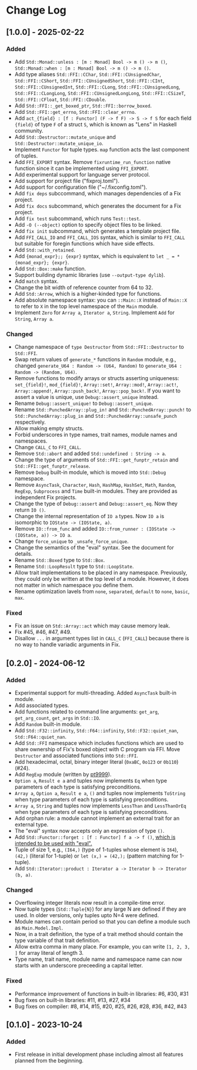 # Change Log

## [1.0.0] - 2025-02-22

### Added
- Add `Std::Monad::unless : [m : Monad] Bool -> m () -> m ()`, `Std::Monad::when : [m : Monad] Bool -> m () -> m ()`.
- Add type aliases `Std::FFI::CChar`, `Std::FFI::CUnsignedChar`, `Std::FFI::CShort`, `Std::FFI::CUnsignedShort`, `Std::FFI::CInt`, `Std::FFI::CUnsignedInt`, `Std::FFI::CLong`, `Std::FFI::CUnsignedLong`, `Std::FFI::CLongLong`, `Std::FFI::CUnsignedLongLong`, `Std::FFI::CSizeT`, `Std::FFI::CFloat`, `Std::FFI::CDouble`.
- Add `Std::FFI::_get_boxed_ptr`, `Std::FFI::borrow_boxed`.
- Add `Std::FFI::get_errno`, `Std::FFI::clear_errno`.
- Add `act_{field} : [f : Functor] (F -> f F) -> S -> f S` for each field `{field}` of type `F` of a struct `S`, which is known as "Lens" in Haskell community.
- Add `Std::Destructor::mutate_unique` and `Std::Destructor::mutate_unique_io`.
- Implement `Functor` for tuple types. `map` function acts the last component of tuples.
- Add `FFI_EXPORT` syntax. Remove `fixruntime_run_function` native function since it can be implemented using `FFI_EXPORT`.
- Add experimental support for language server protocol.
- Add support for project file ("fixproj.toml").
- Add support for configuration file ("~/.fixconfig.toml").
- Add `fix deps` subccommand, which manages dependencies of a Fix project.
- Add `fix docs` subcommand, which generates the document for a Fix project.
- Add `fix test` subcommand, which runs `Test::test`.
- Add `-O (--object)` option to specify object files to be linked.
- Add `fix init` subcommand, which generates a template project file.
- Add `FFI_CALL_IO` and `FFI_CALL_IOS` syntax, which is similar to `FFI_CALL` but suitable for foregin functions which have side effects.
- Add `Std::with_retained`.
- Add `{monad_expr};; {expr}` syntax, which is equivalent to `let _ = *{monad_expr}; {expr}`.
- Add `Std::Box::make` function.
- Support building dynamic libraries (use `--output-type dylib`).
- Add `match` syntax.
- Change the bit width of reference counter from 64 to 32.
- Add `Std::Arrow`, which is a higher-kinded type for functions.
- Add absolute namespace syntax: you can `::Main::X` instead of `Main::X` to refer to `X` in the top level namespace of the `Main` module.
- Implement `Zero` for `Array a`, `Iterator a`, `String`. Implement `Add` for `String`, `Array a`.

### Changed

- Change namespace of `type Destructor` from `Std::FFI::Destructor` to `Std::FFI`.
- Swap return values of `generate_*` functions in `Random` module, e.g., changed `generate_U64 : Random -> (U64, Random)` to `generate_U64 : Random -> (Random, U64)`.
- Remove functions to modify arrays or structs asserting uniqueness: `set_{field}!`, `mod_{field}!`, `Array::set!`, `Array::mod!`, `Array::act!`, `Array::append!`, `Array::push_back!`, `Array::pop_back!`. If you want to assert a value is unique, use `Debug::assert_unique` instead.
- Rename `Debug::assert_unique!` to `Debug::assert_unique`.
- Rename `Std::PunchedArray::plug_in!` and `Std::PunchedArray::punch!` to `Std::PunchedArray::plug_in` and `Std::PunchedArray::unsafe_punch` respectively.
- Allow making empty structs.
- Forbid underscores in type names, trait names, module names and namespaces.
- Change `CALL_C` to `FFI_CALL`.
- Remove `Std::abort` and added `Std::undefined : String -> a`.
- Change the type of arguments of `Std::FFI::get_funptr_retain` and `Std::FFI::get_funptr_release`.
- Remove `Debug` built-in module, which is moved into `Std::Debug` namespace.
- Remove `AsyncTask`, `Character`, `Hash`, `HashMap`, `HashSet`, `Math`, `Random`, `RegExp`, `Subprocess` and `Time` built-in modules. They are provided as independent Fix projects.
- Change the type of `Debug::assert` and `Debug::assert_eq`. Now they return `IO ()`.
- Change the internal representation of `IO a` types. Now `IO a` is isomorphic to `IOState -> (IOState, a)`.
- Remove `IO::from_func` and added `IO::from_runner : (IOState -> (IOState, a)) -> IO a`.
- Change `force_unique` to `_unsafe_force_unique`.
- Change the semantics of the "eval" syntax. See the document for details.
- Rename `Std::Boxed` type to `Std::Box`. 
- Rename `Std::LoopResult` type to `Std::LoopState`.
- Allow trait implementations to be placed in any namespace. Previously, they could only be written at the top level of a module. However, it does not matter in which namespace you define them.
- Rename optimization lavels from `none`, `separated`, `default` to `none`, `basic`, `max`.

### Fixed

- Fix an issue on `Std::Array::act` which may cause memory leak.
- Fix #45, #46, #47, #49.
- Disallow `...` in argument types list in `CALL_C` (`FFI_CALL`) because there is no way to handle variadic arguments in Fix.

## [0.2.0] - 2024-06-12

### Added
- Experimental support for multi-threading. Added `AsyncTask` built-in module.
- Add associated types.
- Add functions related to command line arguments: `get_arg`, `get_arg_count`, `get_args` in `Std::IO`.
- Add `Random` built-in module.
- Add `Std::F32::infinity`, `Std::F64::infinity`, `Std::F32::quiet_nan`, `Std::F64::quiet_nan`.
- Add `Std::FFI` namespace which includes functions which are used to share ownership of Fix's boxed object with C program via FFI. Move `Destructor` and associated functions into `Std::FFI`.
- Add hexadecimal, octal, binary integer literal (`0xaBC`, `0o123` or `0b110`) (#24).
- Add `RegExp` module (written by [pt9999](https://github.com/pt9999)).
- `Option a`, `Result e a` and tuples now implements `Eq` when type parameters of each type is satisfying preconditions.
- `Array a`, `Option a`, `Result e a`, `()` and tuples now implements `ToString` when type parameters of each type is satisfying preconditions.
- `Array a`, `String` and tuples now implements `LessThan` and `LessThanOrEq` when type parameters of each type is satisfying preconditions.
- Add orphan rule: a module cannot implement an external trait for an external type.
- The "eval" syntax now accepts only an expression of type `()`.
- Add `Std::Functor::forget : [f : Functor] f a -> f ()`, [which is intended to be used with "eval".](/Document.md#chaining-io-actions-by-eval-and-forget)
- Tuple of size 1, e.g., `(I64,)` (type of 1-tuples whose element is `I64`), `(42,)` (literal for 1-tuple) or `let (x,) = (42,);` (pattern matching for 1-tuple).
- Add `Std::Iterator::product : Iterator a -> Iterator b -> Iterator (b, a)`.

### Changed
- Overflowing integer literals now result in a compile-time error.
- Now tuple types (`Std::Tuple{N}`) for any large N are defined if they are used. In older versions, only tuples upto N=4 were defined.
- Module names can contain period so that you can define a module such as `Main.Model.Impl`.
- Now, in a trait definition, the type of a trait method should contain the type variable of that trait definition.
- Allow extra comma in many place. For example, you can write `[1, 2, 3, ]` for array literal of length 3.
- Type name, trait name, module name and namespace name can now starts with an underscore preceeding a capital letter.

### Fixed
- Performance improvement of functions in built-in libraries: #6, #30, #31
- Bug fixes on built-in libraries: #11, #13, #27, #34
- Bug fixes on compiler: #8, #14, #15, #20, #25, #26, #28, #36, #42, #43

## [0.1.0] - 2023-10-24

### Added
- First release in initial development phase including almost all features planned from the beginning.